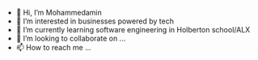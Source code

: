 - 👋 Hi, I’m Mohammedamin
- 👀 I’m interested in businesses powered by tech
- 🌱 I’m currently learning software engineering in Holberton school/ALX
- 💞️ I’m looking to collaborate on ...
- 📫 How to reach me ...

<!---
MohammedaminD/MohammedaminD is a ✨ special ✨ repository because its `README.md` (this file) appears on your GitHub profile.
You can click the Preview link to take a look at your changes.
--->
